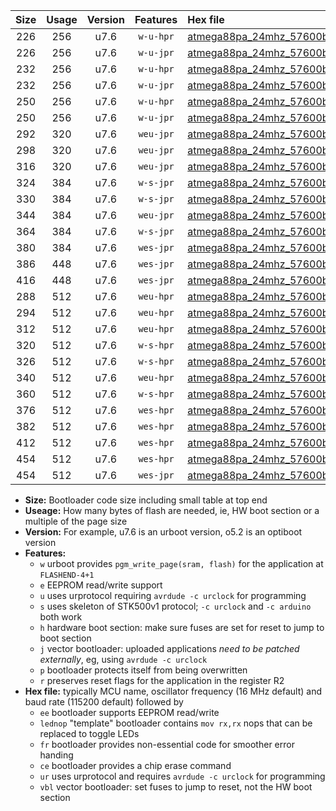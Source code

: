 |Size|Usage|Version|Features|Hex file|
|:-:|:-:|:-:|:-:|:--|
|226|256|u7.6|`w-u-hpr`|[atmega88pa_24mhz_57600bps_ur.hex](https://raw.githubusercontent.com/stefanrueger/urboot/main//atmega88pa_24mhz_57600bps_ur.hex)|
|226|256|u7.6|`w-u-jpr`|[atmega88pa_24mhz_57600bps_ur_vbl.hex](https://raw.githubusercontent.com/stefanrueger/urboot/main//atmega88pa_24mhz_57600bps_ur_vbl.hex)|
|232|256|u7.6|`w-u-hpr`|[atmega88pa_24mhz_57600bps_lednop_ur.hex](https://raw.githubusercontent.com/stefanrueger/urboot/main//atmega88pa_24mhz_57600bps_lednop_ur.hex)|
|232|256|u7.6|`w-u-jpr`|[atmega88pa_24mhz_57600bps_lednop_ur_vbl.hex](https://raw.githubusercontent.com/stefanrueger/urboot/main//atmega88pa_24mhz_57600bps_lednop_ur_vbl.hex)|
|250|256|u7.6|`w-u-hpr`|[atmega88pa_24mhz_57600bps_lednop_fr_ur.hex](https://raw.githubusercontent.com/stefanrueger/urboot/main//atmega88pa_24mhz_57600bps_lednop_fr_ur.hex)|
|250|256|u7.6|`w-u-jpr`|[atmega88pa_24mhz_57600bps_lednop_fr_ur_vbl.hex](https://raw.githubusercontent.com/stefanrueger/urboot/main//atmega88pa_24mhz_57600bps_lednop_fr_ur_vbl.hex)|
|292|320|u7.6|`weu-jpr`|[atmega88pa_24mhz_57600bps_ee_ur_vbl.hex](https://raw.githubusercontent.com/stefanrueger/urboot/main//atmega88pa_24mhz_57600bps_ee_ur_vbl.hex)|
|298|320|u7.6|`weu-jpr`|[atmega88pa_24mhz_57600bps_ee_lednop_ur_vbl.hex](https://raw.githubusercontent.com/stefanrueger/urboot/main//atmega88pa_24mhz_57600bps_ee_lednop_ur_vbl.hex)|
|316|320|u7.6|`weu-jpr`|[atmega88pa_24mhz_57600bps_ee_lednop_fr_ur_vbl.hex](https://raw.githubusercontent.com/stefanrueger/urboot/main//atmega88pa_24mhz_57600bps_ee_lednop_fr_ur_vbl.hex)|
|324|384|u7.6|`w-s-jpr`|[atmega88pa_24mhz_57600bps_vbl.hex](https://raw.githubusercontent.com/stefanrueger/urboot/main//atmega88pa_24mhz_57600bps_vbl.hex)|
|330|384|u7.6|`w-s-jpr`|[atmega88pa_24mhz_57600bps_lednop_vbl.hex](https://raw.githubusercontent.com/stefanrueger/urboot/main//atmega88pa_24mhz_57600bps_lednop_vbl.hex)|
|344|384|u7.6|`weu-jpr`|[atmega88pa_24mhz_57600bps_ee_lednop_fr_ce_ur_vbl.hex](https://raw.githubusercontent.com/stefanrueger/urboot/main//atmega88pa_24mhz_57600bps_ee_lednop_fr_ce_ur_vbl.hex)|
|364|384|u7.6|`w-s-jpr`|[atmega88pa_24mhz_57600bps_lednop_fr_vbl.hex](https://raw.githubusercontent.com/stefanrueger/urboot/main//atmega88pa_24mhz_57600bps_lednop_fr_vbl.hex)|
|380|384|u7.6|`wes-jpr`|[atmega88pa_24mhz_57600bps_ee_vbl.hex](https://raw.githubusercontent.com/stefanrueger/urboot/main//atmega88pa_24mhz_57600bps_ee_vbl.hex)|
|386|448|u7.6|`wes-jpr`|[atmega88pa_24mhz_57600bps_ee_lednop_vbl.hex](https://raw.githubusercontent.com/stefanrueger/urboot/main//atmega88pa_24mhz_57600bps_ee_lednop_vbl.hex)|
|416|448|u7.6|`wes-jpr`|[atmega88pa_24mhz_57600bps_ee_lednop_fr_vbl.hex](https://raw.githubusercontent.com/stefanrueger/urboot/main//atmega88pa_24mhz_57600bps_ee_lednop_fr_vbl.hex)|
|288|512|u7.6|`weu-hpr`|[atmega88pa_24mhz_57600bps_ee_ur.hex](https://raw.githubusercontent.com/stefanrueger/urboot/main//atmega88pa_24mhz_57600bps_ee_ur.hex)|
|294|512|u7.6|`weu-hpr`|[atmega88pa_24mhz_57600bps_ee_lednop_ur.hex](https://raw.githubusercontent.com/stefanrueger/urboot/main//atmega88pa_24mhz_57600bps_ee_lednop_ur.hex)|
|312|512|u7.6|`weu-hpr`|[atmega88pa_24mhz_57600bps_ee_lednop_fr_ur.hex](https://raw.githubusercontent.com/stefanrueger/urboot/main//atmega88pa_24mhz_57600bps_ee_lednop_fr_ur.hex)|
|320|512|u7.6|`w-s-hpr`|[atmega88pa_24mhz_57600bps.hex](https://raw.githubusercontent.com/stefanrueger/urboot/main//atmega88pa_24mhz_57600bps.hex)|
|326|512|u7.6|`w-s-hpr`|[atmega88pa_24mhz_57600bps_lednop.hex](https://raw.githubusercontent.com/stefanrueger/urboot/main//atmega88pa_24mhz_57600bps_lednop.hex)|
|340|512|u7.6|`weu-hpr`|[atmega88pa_24mhz_57600bps_ee_lednop_fr_ce_ur.hex](https://raw.githubusercontent.com/stefanrueger/urboot/main//atmega88pa_24mhz_57600bps_ee_lednop_fr_ce_ur.hex)|
|360|512|u7.6|`w-s-hpr`|[atmega88pa_24mhz_57600bps_lednop_fr.hex](https://raw.githubusercontent.com/stefanrueger/urboot/main//atmega88pa_24mhz_57600bps_lednop_fr.hex)|
|376|512|u7.6|`wes-hpr`|[atmega88pa_24mhz_57600bps_ee.hex](https://raw.githubusercontent.com/stefanrueger/urboot/main//atmega88pa_24mhz_57600bps_ee.hex)|
|382|512|u7.6|`wes-hpr`|[atmega88pa_24mhz_57600bps_ee_lednop.hex](https://raw.githubusercontent.com/stefanrueger/urboot/main//atmega88pa_24mhz_57600bps_ee_lednop.hex)|
|412|512|u7.6|`wes-hpr`|[atmega88pa_24mhz_57600bps_ee_lednop_fr.hex](https://raw.githubusercontent.com/stefanrueger/urboot/main//atmega88pa_24mhz_57600bps_ee_lednop_fr.hex)|
|454|512|u7.6|`wes-hpr`|[atmega88pa_24mhz_57600bps_ee_lednop_fr_ce.hex](https://raw.githubusercontent.com/stefanrueger/urboot/main//atmega88pa_24mhz_57600bps_ee_lednop_fr_ce.hex)|
|454|512|u7.6|`wes-jpr`|[atmega88pa_24mhz_57600bps_ee_lednop_fr_ce_vbl.hex](https://raw.githubusercontent.com/stefanrueger/urboot/main//atmega88pa_24mhz_57600bps_ee_lednop_fr_ce_vbl.hex)|

- **Size:** Bootloader code size including small table at top end
- **Useage:** How many bytes of flash are needed, ie, HW boot section or a multiple of the page size
- **Version:** For example, u7.6 is an urboot version, o5.2 is an optiboot version
- **Features:**
  + `w` urboot provides `pgm_write_page(sram, flash)` for the application at `FLASHEND-4+1`
  + `e` EEPROM read/write support
  + `u` uses urprotocol requiring `avrdude -c urclock` for programming
  + `s` uses skeleton of STK500v1 protocol; `-c urclock` and `-c arduino` both work
  + `h` hardware boot section: make sure fuses are set for reset to jump to boot section
  + `j` vector bootloader: uploaded applications *need to be patched externally*, eg, using `avrdude -c urclock`
  + `p` bootloader protects itself from being overwritten
  + `r` preserves reset flags for the application in the register R2
- **Hex file:** typically MCU name, oscillator frequency (16 MHz default) and baud rate (115200 default) followed by
  + `ee` bootloader supports EEPROM read/write
  + `lednop` "template" bootloader contains `mov rx,rx` nops that can be replaced to toggle LEDs
  + `fr` bootloader provides non-essential code for smoother error handing
  + `ce` bootloader provides a chip erase command
  + `ur` uses urprotocol and requires `avrdude -c urclock` for programming
  + `vbl` vector bootloader: set fuses to jump to reset, not the HW boot section
